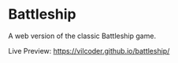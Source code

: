 # Battleship
A web version of the classic Battleship game.

Live Preview: https://vilcoder.github.io/battleship/